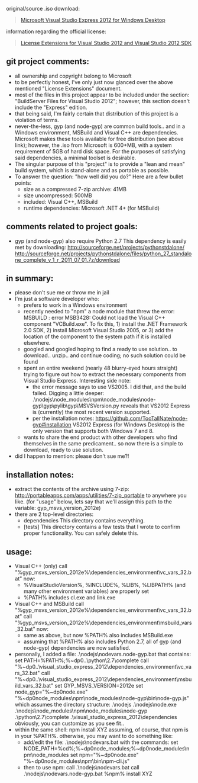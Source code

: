 original/source .iso download:
>  [Microsoft Visual Studio Express 2012 for Windows Desktop](http://www.microsoft.com/en-us/download/details.aspx?id=34673)

information regarding the official license:
>  [License Extensions for Visual Studio 2012 and Visual Studio 2012 SDK](http://msdn.microsoft.com/en-US/vstudio/hh857605)

git project comments:
---------------------
  * all ownership and copyright belong to Microsoft
  * to be perfectly honest, I've only just now glanced over
    the above mentioned "License Extensions" document.
  * most of the files in this project appear to be included under the section:
    "BuildServer Files for Visual Studio 2012";
    however, this section doesn't include the "Express" edition.
  * that being said, I'm fairly certain that distribution of this project is a violation of terms.
  * never-the-less,
    gyp (and node-gyp) are common build tools..
    and in a Windows environment, MSBuild and Visual C++ are dependencies.
    Microsoft makes these tools available for free distribution (see above link);
    however, the .iso from Microsoft is 600+MB, with a system requirement of 5GB of hard disk space.
	For the purposes of satisfying said dependencies, a minimal toolset is desirable.
  * The singular purpose of this "project" is to provide a "lean and mean" build system,
    which is stand-alone and as portable as possible.
  * To answer the question: "how well did you do?"
    Here are a few bullet points:
      - size as a compressed 7-zip archive: 41MB
      - size uncompressed: 500MB
      - included: Visual C++, MSBuild
      - runtime dependencies: Microsoft .NET 4+ (for MSBuild)

comments related to project goals:
----------------------------------
  * gyp (and node-gyp) also require Python 2.7
    This dependency is easily met by downloading:
        http://sourceforge.net/projects/pythonstdalone/
        http://sourceforge.net/projects/pythonstdalone/files/python_27_standalone_complete_v_1_r_2011_07_01.7z/download

in summary:
-----------
  * please don't sue me or throw me in jail
  * I'm just a software developer who:
      - prefers to work in a Windows environment
      - recently needed to "npm" a node module that threw the error:
            MSBUILD : error MSB3428: Could not load the Visual C++ component "VCBuild.exe".
            To fix this,
                1) install the .NET Framework 2.0 SDK,
                2) install Microsoft Visual Studio 2005, or
                3) add the location of the component to the system path if it is installed elsewhere.
      - googled and googled hoping to find a ready to use solution.. to download.. unzip.. and continue coding;
        no such solution could be found
      - spent an entire weekend (nearly 48 blurry-eyed hours straight) trying to figure out how to extract
        the necessary components from Visual Studio Express.
        Interesting side note:
          - the error message says to use VS2005.
            I did that, and the build failed.
            Digging a little deeper:
                .\nodejs\node_modules\npm\node_modules\node-gyp\gyp\pylib\gyp\MSVSVersion.py
            reveals that VS2012 Express is (currently) the most recent version supported.
          - per the installation notes:
                https://github.com/TooTallNate/node-gyp#installation
            VS2012 Express (for Windows Desktop) is the only version that supports both Windows 7 and 8.
      - wants to share the end product with other developers who find themselves in the same predicament..
        so now there is a simple to download, ready to use solution.
  * did I happen to mention: please don't sue me?!

installation notes:
-------------------
  * extract the contents of the archive using 7-zip:
        http://portableapps.com/apps/utilities/7-zip_portable
    to anywhere you like.
    (for "usage" below, lets say that we'll assign this path to the variable: gyp_msvs_version_2012e)
  * there are 2 top-level directories:
      - dependencies
            This directory contains everything.
      - [tests]
            This directory contains a few tests that I wrote to confirm proper functionality.
            You can safely delete this.

usage:
------
  * Visual C++ (only)
        call "%gyp_msvs_version_2012e%\dependencies\_environment\vc_vars_32.bat"
	now:
      - %VisualStudioVersion%, %INCLUDE%, %LIB%, %LIBPATH% (and many other environment variables) are properly set
      - %PATH% includes cl.exe and link.exe
  * Visual C++ and MSBuild
        call "%gyp_msvs_version_2012e%\dependencies\_environment\vc_vars_32.bat"
        call "%gyp_msvs_version_2012e%\dependencies\_environment\msbuild_vars_32.bat"
    now:
      - same as above, but now %PATH% also includes MSBuild.exe
      - assuming that %PATH% also includes Python 2.7,
        all of gyp (and node-gyp) dependencies are now satisfied.
  * personally, I added a file:
        .\nodejs\nodevars.node-gyp.bat
    that contains:
        set PATH=%PATH%;%~dp0..\python\2.7\complete
        call "%~dp0..\visual_studio_express_2012\dependencies\_environment\vc_vars_32.bat"
        call "%~dp0..\visual_studio_express_2012\dependencies\_environment\msbuild_vars_32.bat"
        set GYP_MSVS_VERSION=2012e
        set node_gyp="%~dp0node.exe" "%~dp0node_modules\npm\node_modules\node-gyp\bin\node-gyp.js"
    which assumes the directory structure:
        .\nodejs
        .\nodejs\node.exe
        .\nodejs\node_modules\npm\node_modules\node-gyp
        .\python\2.7\complete
        .\visual_studio_express_2012\dependencies
    obviously, you can customize as you see fit..
  * within the same shell:
        npm install XYZ
    assuming, of course, that npm is in your %PATH%.
    otherwise, you may want to do something like:
      - add/edit the file:
            .\nodejs\nodevars.bat
        with the commands:
            set NODE_PATH=%cd%;%~dp0node_modules;%~dp0node_modules\npm\node_modules
            set npm="%~dp0node.exe" "%~dp0node_modules\npm\bin\npm-cli.js"
      - then to use npm:
            call .\nodejs\nodevars.bat
            call .\nodejs\nodevars.node-gyp.bat
            %npm% install XYZ
